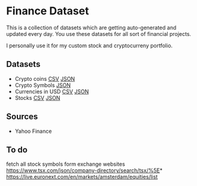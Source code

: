 # Finance Dataset
This is a collection of datasets which are getting auto-generated and updated every day.
You use these datasets for all sort of financial projects.

I personally use it for my custom stock and cryptocurreny portfolio.

## Datasets
* Crypto coins [CSV](./artifacts/crypto.csv) [JSON](.artifacts/crypto.json)
* Crypto Symbols [JSON](./artifacts/crypto-symbols.json)
* Currencies in USD [CSV](./artifacts/currencies.csv) [JSON](./artifacts/currencies.json)
* Stocks [CSV](./artifacts/stocks.csv) [JSON](./artifacts/stocks.json)

## Sources
* Yahoo Finance

## To do
fetch all stock symbols form exchange websites
https://www.tsx.com/json/company-directory/search/tsx/%5E*
https://live.euronext.com/en/markets/amsterdam/equities/list
